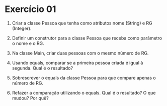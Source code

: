 # Exercício 01

1. Criar a classe Pessoa que tenha como atributos nome (String) e RG (Integer). 

2. Definir um construtor para a classe Pessoa que receba como parâmetro o nome e o RG. 

3. Na classe Main, criar duas pessoas com o mesmo número de RG. 

4. Usando equals, comparar se a primeira pessoa criada é igual à segunda. Qual é o resultado? 

5. Sobrescrever o equals da classe Pessoa para que compare apenas o número de RG. 

6. Refazer a comparação utilizando o equals. Qual é o resultado? O que mudou? Por quê? 